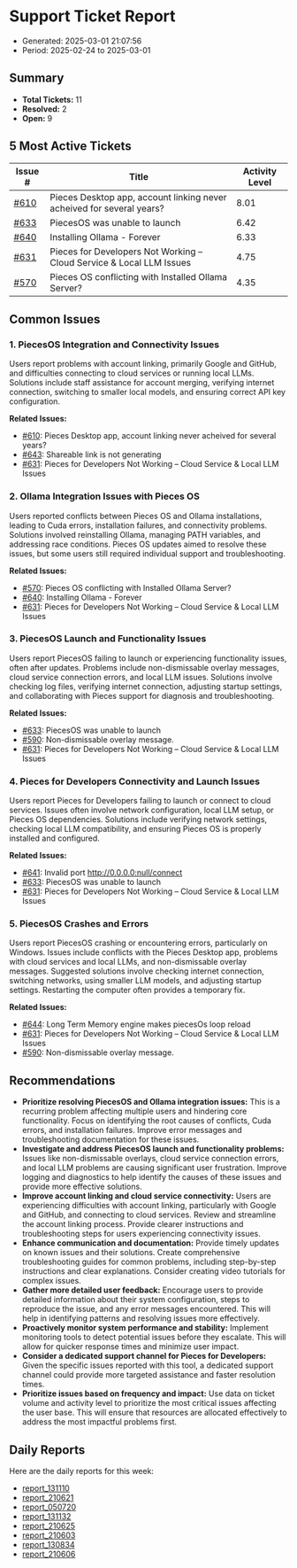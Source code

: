 # Support Ticket Report
- Generated: 2025-03-01 21:07:56
- Period: 2025-02-24 to 2025-03-01

## Summary
- **Total Tickets:** 11
- **Resolved:** 2
- **Open:** 9

## 5 Most Active Tickets
| Issue # | Title | Activity Level |
|---------|-------|----------------|
| [#610](https://github.com/pieces-app/support/issues/610) | Pieces Desktop app, account linking never acheived for several years? | 8.01 |
| [#633](https://github.com/pieces-app/support/issues/633) | PiecesOS was unable to launch | 6.42 |
| [#640](https://github.com/pieces-app/support/issues/640) | Installing Ollama - Forever | 6.33 |
| [#631](https://github.com/pieces-app/support/issues/631) | Pieces for Developers Not Working – Cloud Service & Local LLM Issues | 4.75 |
| [#570](https://github.com/pieces-app/support/issues/570) | Pieces OS conflicting with Installed Ollama Server? | 4.35 |

## Common Issues
### 1. PiecesOS Integration and Connectivity Issues
Users report problems with account linking, primarily Google and GitHub, and difficulties connecting to cloud services or running local LLMs. Solutions include staff assistance for account merging, verifying internet connection, switching to smaller local models, and ensuring correct API key configuration.

**Related Issues:**
- [#610](https://github.com/pieces-app/support/issues/610): Pieces Desktop app, account linking never acheived for several years?
- [#643](https://github.com/pieces-app/support/issues/643): Shareable link is not generating
- [#631](https://github.com/pieces-app/support/issues/631): Pieces for Developers Not Working – Cloud Service & Local LLM Issues

### 2. Ollama Integration Issues with Pieces OS
Users reported conflicts between Pieces OS and Ollama installations, leading to Cuda errors, installation failures, and connectivity problems. Solutions involved reinstalling Ollama, managing PATH variables, and addressing race conditions. Pieces OS updates aimed to resolve these issues, but some users still required individual support and troubleshooting.

**Related Issues:**
- [#570](https://github.com/pieces-app/support/issues/570): Pieces OS conflicting with Installed Ollama Server?
- [#640](https://github.com/pieces-app/support/issues/640): Installing Ollama - Forever
- [#631](https://github.com/pieces-app/support/issues/631): Pieces for Developers Not Working – Cloud Service & Local LLM Issues

### 3. PiecesOS Launch and Functionality Issues
Users report PiecesOS failing to launch or experiencing functionality issues, often after updates. Problems include non-dismissable overlay messages, cloud service connection errors, and local LLM issues. Solutions involve checking log files, verifying internet connection, adjusting startup settings, and collaborating with Pieces support for diagnosis and troubleshooting.

**Related Issues:**
- [#633](https://github.com/pieces-app/support/issues/633): PiecesOS was unable to launch
- [#590](https://github.com/pieces-app/support/issues/590): Non-dismissable overlay message.
- [#631](https://github.com/pieces-app/support/issues/631): Pieces for Developers Not Working – Cloud Service & Local LLM Issues

### 4. Pieces for Developers Connectivity and Launch Issues
Users report Pieces for Developers failing to launch or connect to cloud services. Issues often involve network configuration, local LLM setup, or Pieces OS dependencies. Solutions include verifying network settings, checking local LLM compatibility, and ensuring Pieces OS is properly installed and configured.

**Related Issues:**
- [#641](https://github.com/pieces-app/support/issues/641): Invalid port http://0.0.0.0:null/connect
- [#633](https://github.com/pieces-app/support/issues/633): PiecesOS was unable to launch
- [#631](https://github.com/pieces-app/support/issues/631): Pieces for Developers Not Working – Cloud Service & Local LLM Issues

### 5. PiecesOS Crashes and Errors
Users report PiecesOS crashing or encountering errors, particularly on Windows. Issues include conflicts with the Pieces Desktop app, problems with cloud services and local LLMs, and non-dismissable overlay messages. Suggested solutions involve checking internet connection, switching networks, using smaller LLM models, and adjusting startup settings. Restarting the computer often provides a temporary fix.

**Related Issues:**
- [#644](https://github.com/pieces-app/support/issues/644): Long Term Memory engine makes piecesOs loop reload
- [#631](https://github.com/pieces-app/support/issues/631): Pieces for Developers Not Working – Cloud Service & Local LLM Issues
- [#590](https://github.com/pieces-app/support/issues/590): Non-dismissable overlay message.


## Recommendations
- **Prioritize resolving PiecesOS and Ollama integration issues:** This is a recurring problem affecting multiple users and hindering core functionality. Focus on identifying the root causes of conflicts, Cuda errors, and installation failures.  Improve error messages and troubleshooting documentation for these issues.
- **Investigate and address PiecesOS launch and functionality problems:** Issues like non-dismissable overlays, cloud service connection errors, and local LLM problems are causing significant user frustration. Improve logging and diagnostics to help identify the causes of these issues and provide more effective solutions.
- **Improve account linking and cloud service connectivity:** Users are experiencing difficulties with account linking, particularly with Google and GitHub, and connecting to cloud services. Review and streamline the account linking process. Provide clearer instructions and troubleshooting steps for users experiencing connectivity issues.
- **Enhance communication and documentation:** Provide timely updates on known issues and their solutions. Create comprehensive troubleshooting guides for common problems, including step-by-step instructions and clear explanations. Consider creating video tutorials for complex issues.
- **Gather more detailed user feedback:** Encourage users to provide detailed information about their system configuration, steps to reproduce the issue, and any error messages encountered. This will help in identifying patterns and resolving issues more effectively.
- **Proactively monitor system performance and stability:** Implement monitoring tools to detect potential issues before they escalate. This will allow for quicker response times and minimize user impact.
- **Consider a dedicated support channel for Pieces for Developers:** Given the specific issues reported with this tool, a dedicated support channel could provide more targeted assistance and faster resolution times.
- **Prioritize issues based on frequency and impact:** Use data on ticket volume and activity level to prioritize the most critical issues affecting the user base. This will ensure that resources are allocated effectively to address the most impactful problems first.

## Daily Reports
Here are the daily reports for this week:

- [report_131110](daily/2025-02-25/report_131110.md)
- [report_210621](daily/2025-02-25/report_210621.md)
- [report_050720](daily/2025-02-27/report_050720.md)
- [report_131132](daily/2025-02-27/report_131132.md)
- [report_210625](daily/2025-02-27/report_210625.md)
- [report_210603](daily/2025-02-28/report_210603.md)
- [report_130834](daily/2025-03-01/report_130834.md)
- [report_210606](daily/2025-03-01/report_210606.md)
